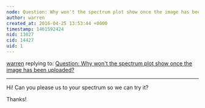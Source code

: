 ```yaml
---
node: Question: Why won't the spectrum plot show once the image has been uploaded?
author: warren
created_at: 2016-04-25 13:53:44 +0000
timestamp: 1461592424
nid: 13027
cid: 14427
uid: 1
---
```




[warren](../profile/warren) replying to: [Question: Why won't the spectrum plot show once the image has been uploaded?](../notes/litar/04-25-2016/question-why-won-t-the-spectrum-plot-show-once-the-image-has-been-uploaded)

----
Hi! Can you please us to your spectrum so we can try it?

Thanks!